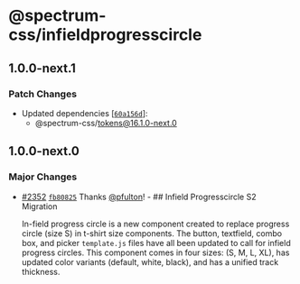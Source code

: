 # @spectrum-css/infieldprogresscircle

## 1.0.0-next.1

### Patch Changes

- Updated dependencies [[`60a156d`](https://github.com/adobe/spectrum-css/commit/60a156d7c0efcc999bc440274bbbbf586beb274b)]:
  - @spectrum-css/tokens@16.1.0-next.0

## 1.0.0-next.0

### Major Changes

- [#2352](https://github.com/adobe/spectrum-css/pull/2352) [`fb80825`](https://github.com/adobe/spectrum-css/commit/fb80825cc31d6b5eb46dc42e595bce253e7db805) Thanks [@pfulton](https://github.com/pfulton)! - ## Infield Progresscircle S2 Migration

  In-field progress circle is a new component created to replace progress circle (size S) in t-shirt size components. The button, textfield, combo box, and picker `template.js` files have all been updated to call for infield progress circles. This component comes in four sizes: (S, M, L, XL), has updated color variants (default, white, black), and has a unified track thickness.
